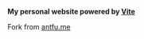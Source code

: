 **My personal website powered by [Vite](https://vitejs.dev/)**

Fork from [antfu.me](https://github.com/antfu/antfu.me)
